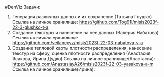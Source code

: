#DenViz
Задачи:
1. Генерация различных данных и их сохранение (Татьяна Глушко)
Ссылка на личное хранилище: https://github.com/Tog91l/misis2023f-22-3-glushko-t-a
2. Создание текстуры и нанесение на нее данных (Валерия Набатова)
Ссылка на личное хранилище: https://github.com/veilanexyz/misis2023f-22-03-nabatova-v-a
3. Создание тепловой карты плотности распределения, нанесение текстур на сферу, оценка плотности распределения (Анастасия Ясакова, Ирина Дудко)
Ссылка на личное хранилище(Анастасия): https://github.com/AnastasiayA26/misis2023f-22-03-yasakova-a-m
Ссылка на личное хранилище(Ирина):
